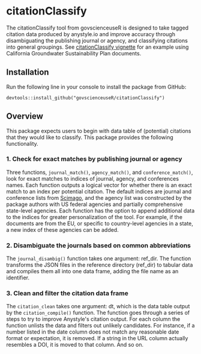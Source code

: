 # citationClassify

The citationClassify tool from govscienceuseR is designed to take tagged citation data produced by anystyle.io and improve accuracy through disambiguating the publishing journal or agency, and classifying citations into general groupings. See [citationClassify vignette](http://htmlpreview.github.io/?https://github.com/govscienceuseR/citationClassify/blob/master/vignettes/sgma.html) for an example using California Groundwater Sustainability Plan documents.

## Installation  

Run the following line in your console to install the package from GitHub:  
```
devtools::install_github("govscienceuseR/citationClassify")
```

## Overview  

This package expects users to begin with data table of (potential) citations that they would like to classify. This package provides the following functionality. 

### 1. Check for exact matches by publishing journal or agency  

Three functions, `journal_match()`, `agency_match()`, and `conference_match()`, look for exact matches to indices of journal, agency, and conferences names. Each function outputs a logical vector for whether there is an exact match to an index per potential citation. The default indices are journal and conference lists from [Scimago](https://rdrr.io/github/ikashnitsky/sjrdata/man/sjr_journals.html), and the agency list was constructed by the package authors with US federal agencies and partially comprehensive state-level agencies. Each function has the option to append additional data to the indices for greater personalization of the tool. For example, if the documents are from the EU, or specific to country-level agencies in a state, a new index of these agencies can be added. 

### 2. Disambiguate the journals based on common abbreviations   

The `journal_disambig()` function takes one argument: ref_dir. The function transforms the JSON files in the reference directory (ref_dir) to tabular data and compiles them all into one data frame, adding the file name as an identifier.    

### 3. Clean and filter the citation data frame    

The `citation_clean` takes one argument: dt, which is the data table output by the `citation_compile()` function. The function goes through a series of steps to try to improve Anystyle's citation output. For each column the function unlists the data and filters out unlikely candidates. For instance, if a number listed in the date column does not match any reasonable date format or expectation, it is removed. If a string in the URL column actually resembles a DOI, it is moved to that column. And so on.  

